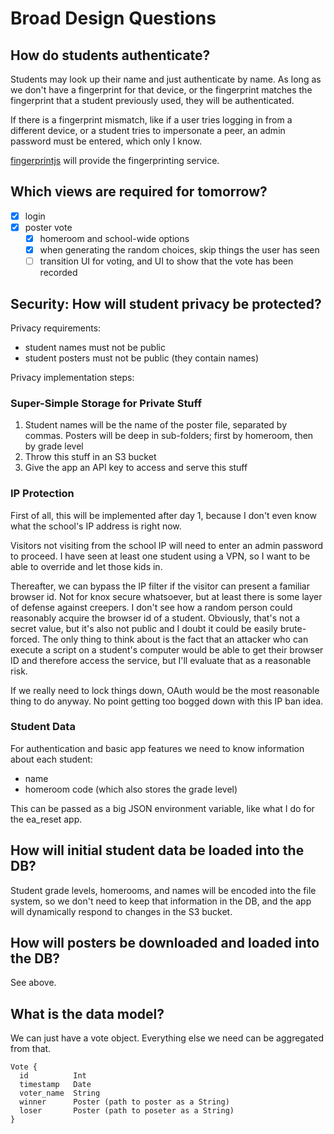 # Broad Design Questions

## How do students authenticate?

Students may look up their name and just authenticate by name. As long as we
don't have a fingerprint for that device, or the fingerprint matches the
fingerprint that a student previously used, they will be authenticated.

If there is a fingerprint mismatch, like if a user tries logging in from a
different device, or a student tries to impersonate a peer, an admin password
must be entered, which only I know.

[fingerprintjs](https://github.com/fingerprintjs/fingerprintjs)
will provide the fingerprinting service.

## Which views are required for tomorrow?

- [x] login
- [x] poster vote
  - [x] homeroom and school-wide options
  - [x] when generating the random choices, skip things the user has seen
  - [ ] transition UI for voting, and UI to show that the vote has been
        recorded

## Security: How will student privacy be protected?

Privacy requirements:

- student names must not be public
- student posters must not be public (they contain names)

Privacy implementation steps:

### Super-Simple Storage for Private Stuff

1. Student names will be the name of the poster file, separated by commas.
   Posters will be deep in sub-folders; first by homeroom, then by grade level
2. Throw this stuff in an S3 bucket
3. Give the app an API key to access and serve this stuff

### IP Protection

First of all, this will be implemented after day 1, because I don't even know
what the school's IP address is right now.

Visitors not visiting from the school IP will need to enter an admin password
to proceed. I have seen at least one student using a VPN, so I want to be
able to override and let those kids in.

Thereafter, we can bypass the IP filter if the visitor can present a familiar
browser id. Not for knox secure whatsoever, but at least there is some layer
of defense against creepers. I don't see how a random person could reasonably
acquire the browser id of a student. Obviously, that's not a secret value,
but it's also not public and I doubt it could be easily brute-forced. The
only thing to think about is the fact that an attacker who can execute a script
on a student's computer would be able to get their browser ID and therefore
access the service, but I'll evaluate that as a reasonable risk.

If we really need to lock things down, OAuth would be the most reasonable
thing to do anyway. No point getting too bogged down with this IP ban idea.

### Student Data

For authentication and basic app features we need to know information about
each student:

- name
- homeroom code (which also stores the grade level)

This can be passed as a big JSON environment variable, like what I do for
the ea_reset app.

## How will initial student data be loaded into the DB?

Student grade levels, homerooms, and names will be encoded into the file
system, so we don't need to keep that information in the DB, and the app will
dynamically respond to changes in the S3 bucket.

## How will posters be downloaded and loaded into the DB?

See above.

## What is the data model?

We can just have a vote object. Everything else we need can be aggregated
from that.

```
Vote {
  id          Int
  timestamp   Date
  voter_name  String
  winner      Poster (path to poster as a String)
  loser       Poster (path to poseter as a String)
}
```
